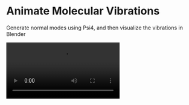 # Animate Molecular Vibrations
Generate normal modes using Psi4, and then visualize the vibrations in Blender

![image](https://github.com/MaxParadiz/AnimateMolecularVibrations/assets/35060671/dcd87a9a-cd2b-4aa9-8418-786d06b51a91](https://i.imgur.com/phDZ868.mp4)https://i.imgur.com/phDZ868.mp4)

